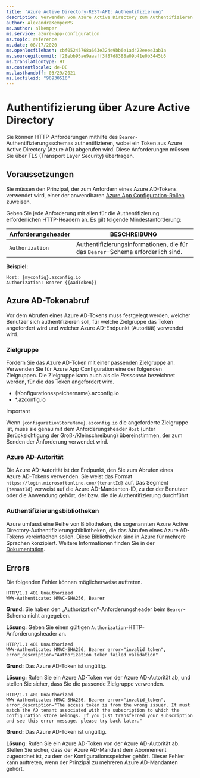 ```yaml
---
title: 'Azure Active Directory-REST-API: Authentifizierung'
description: Verwenden von Azure Active Directory zum Authentifizieren bei Azure App Configuration über die REST-API
author: AlexandraKemperMS
ms.author: alkemper
ms.service: azure-app-configuration
ms.topic: reference
ms.date: 08/17/2020
ms.openlocfilehash: cbf05245768a663e324e9bb6e1ad422eeee3ab1a
ms.sourcegitcommit: f28ebb95ae9aaaff3f87d8388a09b41e0b3445b5
ms.translationtype: HT
ms.contentlocale: de-DE
ms.lasthandoff: 03/29/2021
ms.locfileid: "96930516"
---
```

# <a name="azure-active-directory-authentication"></a>Authentifizierung über Azure Active Directory

Sie können HTTP-Anforderungen mithilfe des `Bearer`-Authentifizierungsschemas authentifizieren, wobei ein Token aus Azure Active Directory (Azure AD) abgerufen wird. Diese Anforderungen müssen Sie über TLS (Transport Layer Security) übertragen.

## <a name="prerequisites"></a>Voraussetzungen

Sie müssen den Prinzipal, der zum Anfordern eines Azure AD-Tokens verwendet wird, einer der anwendbaren [Azure App Configuration-Rollen](./rest-api-authorization-azure-ad.md) zuweisen.

Geben Sie jede Anforderung mit allen für die Authentifizierung erforderlichen HTTP-Headern an. Es gilt folgende Mindestanforderung:

|  Anforderungsheader | BESCHREIBUNG  |
| --------------- | ------------ |
| `Authorization` | Authentifizierungsinformationen, die für das `Bearer`-Schema erforderlich sind. |

**Beispiel:**

```http
Host: {myconfig}.azconfig.io
Authorization: Bearer {{AadToken}}
```

## <a name="azure-ad-token-acquisition"></a>Azure AD-Tokenabruf

Vor dem Abrufen eines Azure AD-Tokens muss festgelegt werden, welcher Benutzer sich authentifizieren soll, für welche Zielgruppe das Token angefordert wird und welcher Azure AD-Endpunkt (Autorität) verwendet wird.

### <a name="audience"></a>Zielgruppe

Fordern Sie das Azure AD-Token mit einer passenden Zielgruppe an. Verwenden Sie für Azure App Configuration eine der folgenden Zielgruppen. Die Zielgruppe kann auch als die *Ressource* bezeichnet werden, für die das Token angefordert wird.

- {Konfigurationsspeichername}.azconfig.io
- *.azconfig.io

> [!IMPORTANT]
> Wenn `{configurationStoreName}.azconfig.io` die angeforderte Zielgruppe ist, muss sie genau mit dem Anforderungsheader `Host` (unter Berücksichtigung der Groß-/Kleinschreibung) übereinstimmen, der zum Senden der Anforderung verwendet wird.

### <a name="azure-ad-authority"></a>Azure AD-Autorität

Die Azure AD-Autorität ist der Endpunkt, den Sie zum Abrufen eines Azure AD-Tokens verwenden. Sie weist das Format `https://login.microsoftonline.com/{tenantId}` auf. Das Segment `{tenantId}` verweist auf die Azure AD-Mandanten-ID, zu der der Benutzer oder die Anwendung gehört, der bzw. die die Authentifizierung durchführt.

### <a name="authentication-libraries"></a>Authentifizierungsbibliotheken

Azure umfasst eine Reihe von Bibliotheken, die sogenannten Azure Active Directory-Authentifizierungsbibliotheken, die das Abrufen eines Azure AD-Tokens vereinfachen sollen. Diese Bibliotheken sind in Azure für mehrere Sprachen konzipiert. Weitere Informationen finden Sie in der [Dokumentation](../active-directory/azuread-dev/active-directory-authentication-libraries.md).

## <a name="errors"></a>Errors

Die folgenden Fehler können möglicherweise auftreten.

```http
HTTP/1.1 401 Unauthorized
WWW-Authenticate: HMAC-SHA256, Bearer
```

**Grund:** Sie haben den „Authorization“-Anforderungsheader beim `Bearer`-Schema nicht angegeben.

**Lösung:** Geben Sie einen gültigen `Authorization`-HTTP-Anforderungsheader an.

```http
HTTP/1.1 401 Unauthorized
WWW-Authenticate: HMAC-SHA256, Bearer error="invalid_token", error_description="Authorization token failed validation"
```

**Grund:** Das Azure AD-Token ist ungültig.

**Lösung:** Rufen Sie ein Azure AD-Token von der Azure AD-Autorität ab, und stellen Sie sicher, dass Sie die passende Zielgruppe verwenden.

```http
HTTP/1.1 401 Unauthorized
WWW-Authenticate: HMAC-SHA256, Bearer error="invalid_token", error_description="The access token is from the wrong issuer. It must match the AD tenant associated with the subscription to which the configuration store belongs. If you just transferred your subscription and see this error message, please try back later."
```

**Grund:** Das Azure AD-Token ist ungültig.

**Lösung:** Rufen Sie ein Azure AD-Token von der Azure AD-Autorität ab. Stellen Sie sicher, dass der Azure AD-Mandant dem Abonnement zugeordnet ist, zu dem der Konfigurationsspeicher gehört. Dieser Fehler kann auftreten, wenn der Prinzipal zu mehreren Azure AD-Mandanten gehört.